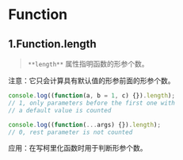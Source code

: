 # Function

## 1.Function.length

> `**length**` 属性指明函数的形参个数。

注意：它只会计算具有默认值的形参前面的形参个数。

```js
console.log((function(a, b = 1, c) {}).length);
// 1, only parameters before the first one with
// a default value is counted

console.log((function(...args) {}).length);
// 0, rest parameter is not counted
```

应用：在写柯里化函数时用于判断形参个数。

